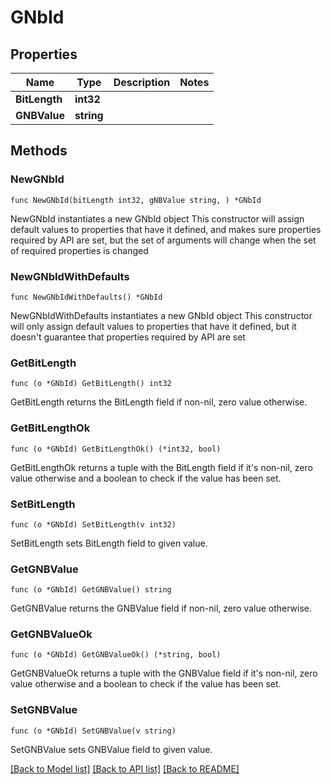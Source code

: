 # GNbId

## Properties

Name | Type | Description | Notes
------------ | ------------- | ------------- | -------------
**BitLength** | **int32** |  | 
**GNBValue** | **string** |  | 

## Methods

### NewGNbId

`func NewGNbId(bitLength int32, gNBValue string, ) *GNbId`

NewGNbId instantiates a new GNbId object
This constructor will assign default values to properties that have it defined,
and makes sure properties required by API are set, but the set of arguments
will change when the set of required properties is changed

### NewGNbIdWithDefaults

`func NewGNbIdWithDefaults() *GNbId`

NewGNbIdWithDefaults instantiates a new GNbId object
This constructor will only assign default values to properties that have it defined,
but it doesn't guarantee that properties required by API are set

### GetBitLength

`func (o *GNbId) GetBitLength() int32`

GetBitLength returns the BitLength field if non-nil, zero value otherwise.

### GetBitLengthOk

`func (o *GNbId) GetBitLengthOk() (*int32, bool)`

GetBitLengthOk returns a tuple with the BitLength field if it's non-nil, zero value otherwise
and a boolean to check if the value has been set.

### SetBitLength

`func (o *GNbId) SetBitLength(v int32)`

SetBitLength sets BitLength field to given value.


### GetGNBValue

`func (o *GNbId) GetGNBValue() string`

GetGNBValue returns the GNBValue field if non-nil, zero value otherwise.

### GetGNBValueOk

`func (o *GNbId) GetGNBValueOk() (*string, bool)`

GetGNBValueOk returns a tuple with the GNBValue field if it's non-nil, zero value otherwise
and a boolean to check if the value has been set.

### SetGNBValue

`func (o *GNbId) SetGNBValue(v string)`

SetGNBValue sets GNBValue field to given value.



[[Back to Model list]](../README.md#documentation-for-models) [[Back to API list]](../README.md#documentation-for-api-endpoints) [[Back to README]](../README.md)


